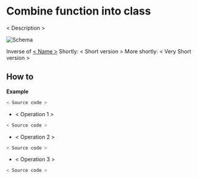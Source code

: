 # Combine function into class 
< Description >

![Schema](./image.png)
 
Inverse of [< Name >](< Link >)
Shortly: < Short version >
More shortly: < Very Short version >

## How to <Combine function into class  Name >
 **Example**
 ```python
 < Source code >   
 ```
 
 * < Operation 1 >
 ```python    
 < Source code >
 ```

 * < Operation 2 >
 ```python    
 < Source code >
 ```
 
  * < Operation 3 >
 ```python    
 < Source code >
 ```